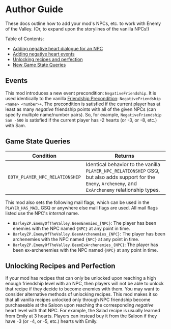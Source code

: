 # Author Guide

These docs outline how to add your mod's NPCs, etc. to work with Enemy of the Valley. (Or, to expand upon the storylines of the vanilla NPCs!)

Table of Contents:

- [Adding negative heart dialogue for an NPC](dialogue.md)
- [Adding negative heart events](#events)
- [Unlocking recipes and perfection](#unlocking-recipes-and-perfection)
- [New Game State Queries](#game-state-queries)

## Events

This mod introduces a new event precondition: `NegativeFriendship`. It is used identically to the vanilla [Friendship Precondition](https://stardewvalleywiki.com/Modding:Event_data#Current_player): `NegativeFriendship <name> <number>+`.
The precondition is satisfied if the current player has at least as many *negative* friendship points with all of the given NPCs (can specify multiple name/number pairs). So, for example, `NegativeFriendship Sam -500` is satisfied if the
current player has -2 hearts (or -3, or -8, etc.) with Sam.

## Game State Queries

| Condition                      | Returns                                                                                                                                                    |
|--------------------------------|------------------------------------------------------------------------------------------------------------------------------------------------------------|
| `EOTV_PLAYER_NPC_RELATIONSHIP` | Identical behavior to the vanilla `PLAYER_NPC_RELATIONSHIP` GSQ, but also adds support for the `Enemy`, `Archenemy`, and `ExArchenemy` relationship types. |

This mod also sets the following mail flags, which can be used in the `PLAYER_HAS_MAIL` GSQ or anywhere else mail flags are used.
All mail flags listed use the NPC's *internal* name.

- `BarleyZP.EnemyOfTheValley.BeenEnemies_{NPC}`: The player has been enemies with the NPC named `{NPC}` at any point in time.
- `BarleyZP.EnemyOfTheValley.BeenArchenemies_{NPC}`: The player has been archenemies with the NPC named `{NPC}` at any point in time.
- `BarleyZP.EnemyOfTheValley.BeenExArchenemies_{NPC}`: The player has been ex-archenemies with the NPC named `{NPC}` at any point in time.

## Unlocking Recipes and Perfection

If your mod has recipes that can only be unlocked upon reaching a high enough friendship level with an NPC, then
players will not be able to unlock that recipe if they decide to become enemies with them. You may want to consider
alternative methods of unlocking recipes. This mod makes it so that all vanilla recipes unlocked only through
NPC friendship become purchaseable at the Saloon upon reaching the corresponding *negative* heart level with that NPC.
For example, the Salad recipe is usually learned from Emily at 3 hearts. Players can instead buy it from the Saloon if
they have -3 (or -4, or -5, etc.) hearts with Emily.